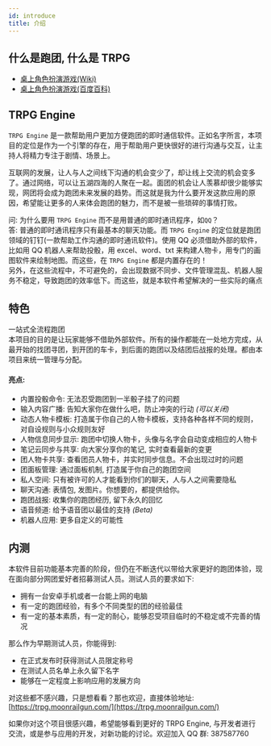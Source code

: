 ```yaml
---
id: introduce
title: 介绍
---
```


## 什么是跑团, 什么是 TRPG

- [桌上角色扮演游戏(Wiki)](https://zh.wikipedia.org/wiki/%E6%A1%8C%E4%B8%8A%E8%A7%92%E8%89%B2%E6%89%AE%E6%BC%94%E9%81%8A%E6%88%B2)
- [桌上角色扮演游戏(百度百科)](https://baike.baidu.com/item/%E6%A1%8C%E4%B8%8A%E8%A7%92%E8%89%B2%E6%89%AE%E6%BC%94%E6%B8%B8%E6%88%8F/7357787)

## TRPG Engine

`TRPG Engine` 是一款帮助用户更加方便跑团的即时通信软件。正如名字所言，本项目的定位是作为一个引擎的存在，用于帮助用户更快很好的进行沟通与交互，让主持人将精力专注于剧情、场景上。

互联网的发展，让人与人之间线下沟通的机会变少了，却让线上交流的机会变多了。通过网络，可以让五湖四海的人聚在一起。面团的机会让人羡慕却很少能够实现，网团将会成为跑团未来发展的趋势。而这就是我为什么要开发这款应用的原因，希望能让更多的人来体会跑团的魅力，而不是被一些琐碎的事情打败。

问: 为什么要用 `TRPG Engine` 而不是用普通的即时通讯程序，如`QQ`？  
答: 普通的即时通讯程序只有最基本的聊天功能。而 `TRPG Engine` 的定位就是跑团领域的钉钉(一款帮助工作沟通的即时通讯软件)。使用 QQ 必须借助外部的软件，比如用 QQ 机器人来帮助投骰，用 excel、word、txt 来构建人物卡，用专门的画图软件来绘制地图。而这些，在 `TRPG Engine` 都是内置存在的！  
另外，在这些流程中，不可避免的，会出现数据不同步、文件管理混乱、机器人服务不稳定，导致跑团的效率低下。而这些，就是本软件希望解决的一些实际的痛点

## 特色

一站式全流程跑团  
本项目的目的是让玩家能够不借助外部软件。所有的操作都能在一处地方完成，从最开始的找团寻团，到开团的车卡，到后面的跑团以及结团后战报的处理。都由本项目来统一管理与分配。

#### 亮点:

- 内置投骰命令: 无法忍受跑团到一半骰子挂了的问题
- 输入内容广播: 告知大家你在做什么吧，防止冲突的行动 _(可以关闭)_
- 动态人物卡模板: 打造属于你自己的人物卡模板，支持各种各样不同的规则，对自设规则与小众规则友好
- 人物信息同步显示: 跑团中切换人物卡，头像与名字会自动变成相应的人物卡
- 笔记云同步与共享: 向大家分享你的笔记, 实时查看最新的变更
- 团人物卡共享: 查看团员人物卡，并实时同步信息。不会出现过时的问题
- 团面板管理: 通过面板机制, 打造属于你自己的跑团空间
- 私人空间: 只有被许可的人才能看到你们的聊天，人与人之间需要隐私
- 聊天沟通: 表情包, 发图片。你想要的，都提供给你。
- 跑团战报: 收集你的跑团经历, 留下永久的回忆
- 语音频道: 给予语音团以最佳的支持 _(Beta)_
- 机器人应用: 更多自定义的可能性

## 内测

本软件目前功能基本完善的阶段，但仍在不断迭代以带给大家更好的跑团体验，现在面向部分网团爱好者招募测试人员。测试人员的要求如下:

- 拥有一台安卓手机或者一台能上网的电脑
- 有一定的跑团经验，有多个不同类型的团的经验最佳
- 有一定的基本素质，有一定的耐心，能够忍受项目临时的不稳定或不完善的情况

那么作为早期测试人员，你能得到:

- 在正式发布时获得测试人员限定称号
- 在测试人员名单上永久留下名字
- 能够在一定程度上影响应用的发展方向

对这些都不感兴趣，只是想看看？那也欢迎，直接体验地址: [https://trpg.moonrailgun.com/](https://trpg.moonrailgun.com/)

如果你对这个项目很感兴趣，希望能够看到更好的 TRPG Engine, 与开发者进行交流，或是参与应用的开发，对新功能的讨论。欢迎加入 QQ 群: 387587760
